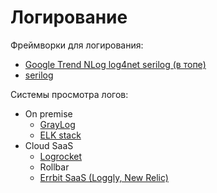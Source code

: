 # Логирование

Фреймворки для логирования:

- [Google Trend NLog log4net serilog (в топе)](https://trends.google.ru/trends/explore?date=2013-01-01%202021-01-04&q=%2Fg%2F12226rbp,log4net,serilog)
- [serilog](../serilog.md) 

Системы просмотра логов:

- On premise
	- [GrayLog](logging/graylog.md)
	- [ELK stack](monitoring/elk.md)
- Cloud SaaS
	- [Logrocket](../observability/logrocket.md)
	- Rollbar
	- [Errbit SaaS (Loggly, New Relic)](https://www.sitepoint.com/logging-errors-client-side-apps/)

